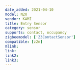 ```yaml
---
date_added: 2021-04-10
model: N20
vendor: KAMI
title: Entry Sensor
category: sensor
supports: contact, occupancy
zigbeemodel: ['Z3ContactSensor']
compatible: [z2m]
mlink: 
link: 
link2: 
link3: 
---
```


